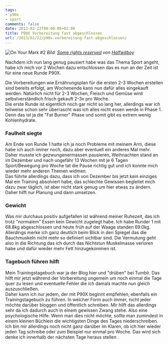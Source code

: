 ```yaml
---
tags:
- p90x
- sport
comments: false
date: 2013-02-22T00:00:00+02:00
title: P90X Vorbereitung fast abgeschlossen
url: /2013/02/22/p90x-vorbereitung-fast-abgeschlossen/
---
```


![On Your Mark #2](http://f.cl.ly/items/3V2v301S1j0j1j1B0L3R/7025831089_e1df84bcd3_b.jpg)
_Bild: [Some rights reserved](http://creativecommons.org/licenses/by/2.0/) von [Halfwitboy](http://www.flickr.com/photos/the_halfwitboy/)_

Nachdem ich nun lang genug pausiert habe was das Thema Sport angeht, habe ich mich vor 2 Wochen dazu entschlossen das es nun an der Zeit ist für eine neue Runde P90X.

Die Vorbereitungen wie Ernährungsplan für die ersten 2-3 Wochen erstellen sind bereits erfolgt, am Wochenende kann nun dafür alles eingekauft werden. Natürlich nicht für 2-3 Wochen, Fleisch und Gemüse wird selbstverständlich frisch gekauft 2-3x pro Woche.  
Die erste Runde ist eigentlich noch gar nicht so lang her, allerdings war ich teilweise schon sehr überrascht was ich alles nicht essen werde in Phase 1. Denn das ist ja die "Fat Burner" Phase und somit gibt es extrem wenig Kohlenhydrate.

### Faulheit siegte
Am Ende von Runde 1 hatte ich ja noch Probleme mit meinem Arm, diese habe ich auch immer noch, dazu aber eventuell ein anderes Mal mehr. Daher musste ich gezwungenermassen pausieren, Weihnachten stand an im Dezember und nach ungefähr 13 Wochen mit je 6 Tagen Sport/Bewegung pro Woche tat die Pause richtig gut und ich konnte mich wieder mehr anderen Themen widmen.  
Das führte allerdings dazu, dass ich von Dezember bis jetzt kein einziges Mal ein Training absolviert habe, das schlechte Gewissen begleitet mich dazu zwar täglich, ist aber nicht stark genug um hier etwas zu ändern. Daher hilft nur Planung und dann umsetzen.

### Gewicht
Was mir durchaus positiv aufgefallen ist während meiner Ruhezeit, das ich trotz "normalem" Essen kein Gewicht zugelegt habe. Ich habe Runder 1 mit 68.8kg abgeschlossen und heute früh auf der Waage standen 69.0kg. Allerdings merke ich ganz deutlich beim Blick in den Spiegel das die Bauchmuskeln nicht mehr so definiert sichtbar sind. Die Vermutung geht also in die Richtung das ich durch das Nichtstun Muskelmasse verloren habe und dafür wieder mehr Fett hinzugekommen ist.

### Tagebuch führen hilft
Mein Trainingstagebuch war ja der Blog hier und "drüben" bei Tumblr. Das hilft mir jetzt während der Vorbereitung ungemein um noch einmal die Tage quer zu lesen und eventuelle Fehler die ich damals machte nun gleich auszuschließen.  
Daher kann ich nur jedem, der mit P90X beginnt empfehlen, ebenfalls ein Trainingstagebuch zu führen. In welcher Form auch immer, nicht jeder möchte darüber bloggen und öffentlich schreiben. Mir hilft das allerdings sehr da ich dadurch auch in einem gewissen Zwang stehe. Also eine psychologische Hilfe. Wenn man dies nicht möchte, sollte man zumindest in einem kleinen Büchlein die wichtigsten Dinge des Tages niederschreiben.  
Ich bin mir allerdings noch nicht ganz darüber im Klaren, ob ich hier wieder jeden Tag schreibe oder zum Beispiel nur einmal pro Woche. Das wird sich denke ich innerhalb der nächsten Tage heraus stellen .

